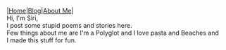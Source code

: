 |[Home](README.md)|[Blog](Blog.md)|[About Me](about.md)|
<br/>Hi, I'm Siri, 
<br/>I post some stupid poems and stories here.
<br/>Few things about me are I'm a Polyglot and I love pasta and Beaches and
<br/>I made this stuff for fun.
